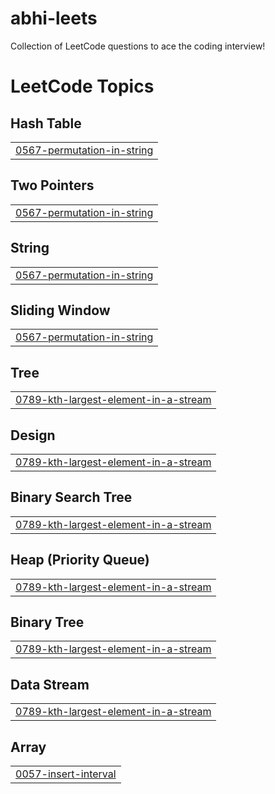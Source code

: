 # abhi-leets
Collection of LeetCode questions to ace the coding interview!

<!---LeetCode Topics Start-->
# LeetCode Topics
## Hash Table
|  |
| ------- |
| [0567-permutation-in-string](https://github.com/Abhinav-Reddy-k/abhi-leets/tree/master/0567-permutation-in-string) |
## Two Pointers
|  |
| ------- |
| [0567-permutation-in-string](https://github.com/Abhinav-Reddy-k/abhi-leets/tree/master/0567-permutation-in-string) |
## String
|  |
| ------- |
| [0567-permutation-in-string](https://github.com/Abhinav-Reddy-k/abhi-leets/tree/master/0567-permutation-in-string) |
## Sliding Window
|  |
| ------- |
| [0567-permutation-in-string](https://github.com/Abhinav-Reddy-k/abhi-leets/tree/master/0567-permutation-in-string) |
## Tree
|  |
| ------- |
| [0789-kth-largest-element-in-a-stream](https://github.com/Abhinav-Reddy-k/abhi-leets/tree/master/0789-kth-largest-element-in-a-stream) |
## Design
|  |
| ------- |
| [0789-kth-largest-element-in-a-stream](https://github.com/Abhinav-Reddy-k/abhi-leets/tree/master/0789-kth-largest-element-in-a-stream) |
## Binary Search Tree
|  |
| ------- |
| [0789-kth-largest-element-in-a-stream](https://github.com/Abhinav-Reddy-k/abhi-leets/tree/master/0789-kth-largest-element-in-a-stream) |
## Heap (Priority Queue)
|  |
| ------- |
| [0789-kth-largest-element-in-a-stream](https://github.com/Abhinav-Reddy-k/abhi-leets/tree/master/0789-kth-largest-element-in-a-stream) |
## Binary Tree
|  |
| ------- |
| [0789-kth-largest-element-in-a-stream](https://github.com/Abhinav-Reddy-k/abhi-leets/tree/master/0789-kth-largest-element-in-a-stream) |
## Data Stream
|  |
| ------- |
| [0789-kth-largest-element-in-a-stream](https://github.com/Abhinav-Reddy-k/abhi-leets/tree/master/0789-kth-largest-element-in-a-stream) |
## Array
|  |
| ------- |
| [0057-insert-interval](https://github.com/Abhinav-Reddy-k/abhi-leets/tree/master/0057-insert-interval) |
<!---LeetCode Topics End-->